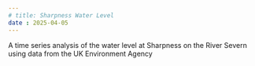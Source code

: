 ```yaml
---
# title: Sharpness Water Level
date : 2025-04-05
---
```

A time series analysis of the water level at Sharpness on the River Severn using data from the UK Environment Agency
